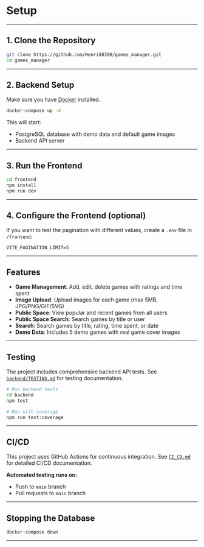 # Setup

---

## 1. Clone the Repository

```bash
git clone https://github.com/Henri88390/games_manager.git
cd games_manager
```

---

## 2. Backend Setup

Make sure you have [Docker](https://www.docker.com/) installed.

```bash
docker-compose up -d
```

This will start:

- PostgreSQL database with demo data and default game images
- Backend API server

---

## 3. Run the Frontend

```bash
cd frontend
npm install
npm run dev
```

---

## 4. Configure the Frontend (optional)

If you want to test the pagination with different values, create a `.env` file in `/frontend`:

```
VITE_PAGINATION_LIMIT=5
```

---

## Features

- **Game Management**: Add, edit, delete games with ratings and time spent
- **Image Upload**: Upload images for each game (max 5MB, JPG/PNG/GIF/SVG)
- **Public Space**: View popular and recent games from all users
- **Public Space Search**: Search games by title or user
- **Search**: Search games by title, rating, time spent, or date
- **Demo Data**: Includes 5 demo games with real game cover images

---

## Testing

The project includes comprehensive backend API tests. See [`backend/TESTING.md`](backend/TESTING.md) for testing documentation.

```bash
# Run backend tests
cd backend
npm test

# Run with coverage
npm run test:coverage
```

---

## CI/CD

This project uses GitHub Actions for continuous integration. See [`CI_CD.md`](CI_CD.md) for detailed CI/CD documentation.

**Automated testing runs on:**

- Push to `main` branch
- Pull requests to `main` branch

---

## Stopping the Database

```bash
docker-compose down
```

---
